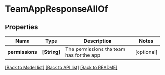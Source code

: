 # TeamAppResponseAllOf

## Properties
Name | Type | Description | Notes
------------ | ------------- | ------------- | -------------
**permissions** | **[String]** | The permissions the team has for the app | [optional] 

[[Back to Model list]](../README.md#documentation-for-models) [[Back to API list]](../README.md#documentation-for-api-endpoints) [[Back to README]](../README.md)


